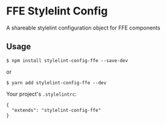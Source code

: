 # FFE Stylelint Config

A shareable stylelint configuration object for FFE components

## Usage

```
$ npm install stylelint-config-ffe --save-dev
```

or

```
$ yarn add stylelint-config-ffe --dev
```

Your project's `.stylelintrc`:

```
{
  "extends": "stylelint-config-ffe"
}
```
